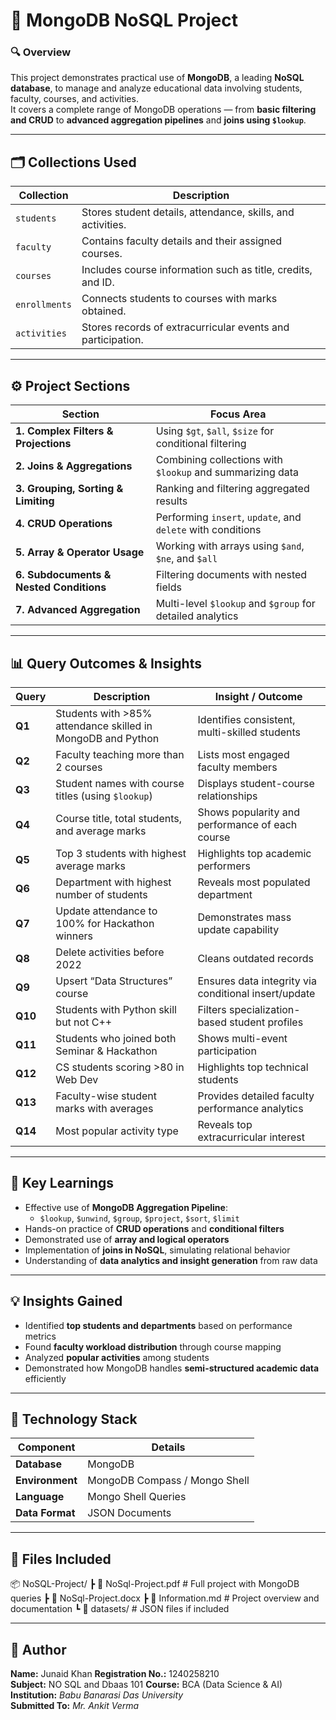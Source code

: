 # 📘 MongoDB NoSQL Project

### 🔍 Overview
This project demonstrates practical use of **MongoDB**, a leading **NoSQL database**, to manage and analyze educational data involving students, faculty, courses, and activities.  
It covers a complete range of MongoDB operations — from **basic filtering and CRUD** to **advanced aggregation pipelines** and **joins using `$lookup`**.

---

## 🗂️ Collections Used

| Collection | Description |
|-------------|-------------|
| `students` | Stores student details, attendance, skills, and activities. |
| `faculty` | Contains faculty details and their assigned courses. |
| `courses` | Includes course information such as title, credits, and ID. |
| `enrollments` | Connects students to courses with marks obtained. |
| `activities` | Stores records of extracurricular events and participation. |

---

## ⚙️ Project Sections

| Section | Focus Area |
|----------|-------------|
| **1. Complex Filters & Projections** | Using `$gt`, `$all`, `$size` for conditional filtering |
| **2. Joins & Aggregations** | Combining collections with `$lookup` and summarizing data |
| **3. Grouping, Sorting & Limiting** | Ranking and filtering aggregated results |
| **4. CRUD Operations** | Performing `insert`, `update`, and `delete` with conditions |
| **5. Array & Operator Usage** | Working with arrays using `$and`, `$ne`, and `$all` |
| **6. Subdocuments & Nested Conditions** | Filtering documents with nested fields |
| **7. Advanced Aggregation** | Multi-level `$lookup` and `$group` for detailed analytics |

---

## 📊 Query Outcomes & Insights

| **Query** | **Description** | **Insight / Outcome** |
|------------|-----------------|------------------------|
| **Q1** | Students with >85% attendance skilled in MongoDB and Python | Identifies consistent, multi-skilled students |
| **Q2** | Faculty teaching more than 2 courses | Lists most engaged faculty members |
| **Q3** | Student names with course titles (using `$lookup`) | Displays student-course relationships |
| **Q4** | Course title, total students, and average marks | Shows popularity and performance of each course |
| **Q5** | Top 3 students with highest average marks | Highlights top academic performers |
| **Q6** | Department with highest number of students | Reveals most populated department |
| **Q7** | Update attendance to 100% for Hackathon winners | Demonstrates mass update capability |
| **Q8** | Delete activities before 2022 | Cleans outdated records |
| **Q9** | Upsert “Data Structures” course | Ensures data integrity via conditional insert/update |
| **Q10** | Students with Python skill but not C++ | Filters specialization-based student profiles |
| **Q11** | Students who joined both Seminar & Hackathon | Shows multi-event participation |
| **Q12** | CS students scoring >80 in Web Dev | Highlights top technical students |
| **Q13** | Faculty-wise student marks with averages | Provides detailed faculty performance analytics |
| **Q14** | Most popular activity type | Reveals top extracurricular interest |

---

## 🧠 Key Learnings

- Effective use of **MongoDB Aggregation Pipeline**:
  - `$lookup`, `$unwind`, `$group`, `$project`, `$sort`, `$limit`
- Hands-on practice of **CRUD operations** and **conditional filters**
- Demonstrated use of **array and logical operators**
- Implementation of **joins in NoSQL**, simulating relational behavior
- Understanding of **data analytics and insight generation** from raw data

---

## 💡 Insights Gained

- Identified **top students and departments** based on performance metrics  
- Found **faculty workload distribution** through course mapping  
- Analyzed **popular activities** among students  
- Demonstrated how MongoDB handles **semi-structured academic data** efficiently  

---

## 🧰 Technology Stack

| Component | Details |
|------------|----------|
| **Database** | MongoDB |
| **Environment** | MongoDB Compass / Mongo Shell |
| **Language** | Mongo Shell Queries |
| **Data Format** | JSON Documents |

---

## 📁 Files Included

📦 NoSQL-Project/
┣ 📄 NoSql-Project.pdf # Full project with MongoDB queries
┣ 📄 NoSql-Project.docx
┣ 📄 Information.md # Project overview and documentation
┗ 📂 datasets/ # JSON files if included

---

## 👤 Author

**Name:** Junaid Khan
**Registration No.:** 1240258210  
**Subject:** NO SQL and Dbaas 101
**Course:** BCA (Data Science & AI)  
**Institution:** *Babu Banarasi Das University*  
**Submitted To:** *Mr. Ankit Verma*   
